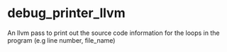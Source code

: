 debug_printer_llvm
==================

An llvm pass to print out the source code information for the loops in the program (e.g line number, file_name)